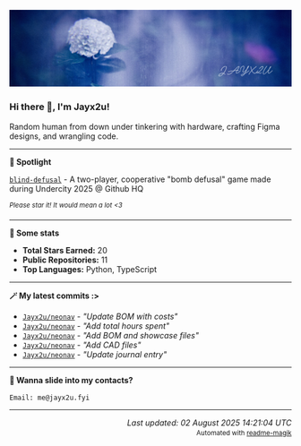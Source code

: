 [![Github Banner](https://github.com/Jayx2u/jayx2u/blob/main/jayx2u-github-banner.png?raw=true)](https://jayx2u.carrd.co)

### Hi there 👋, I'm Jayx2u!

Random human from down under tinkering with hardware, crafting Figma designs, and wrangling code.

---

**💫 Spotlight**

[`blind-defusal`](https://github.com/Jayx2u/blind-defusal) - A two-player, cooperative "bomb defusal" game made during Undercity 2025 @ Github HQ

<sup>*Please star it! It would mean a lot <3*</sup>

---

**📡 Some stats**
- **Total Stars Earned:** 20
- **Public Repositories:** 11
- **Top Languages:** Python, TypeScript

---

**🪄 My latest commits :>**
- [`Jayx2u/neonav`](https://github.com/Jayx2u/neonav) - *"Update BOM with costs"*
- [`Jayx2u/neonav`](https://github.com/Jayx2u/neonav) - *"Add total hours spent"*
- [`Jayx2u/neonav`](https://github.com/Jayx2u/neonav) - *"Add BOM and showcase files"*
- [`Jayx2u/neonav`](https://github.com/Jayx2u/neonav) - *"Add CAD files"*
- [`Jayx2u/neonav`](https://github.com/Jayx2u/neonav) - *"Update journal entry"*

---

**📮 Wanna slide into my contacts?**
```text
Email: me@jayx2u.fyi
```

---

<p align="right">
  <em>Last updated: 02 August 2025 14:21:04 UTC</em>
  <br>
  <small>Automated with <a href="https://github.com/Jayx2u/readme-magik">readme-magik</a></small>
</p>